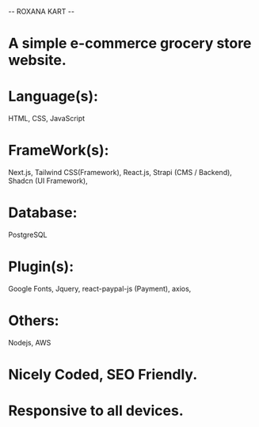 -- ROXANA KART --

# A simple e-commerce grocery store website.

# Language(s): 
 HTML,
 CSS, 
 JavaScript
 
 # FrameWork(s):
 Next.js,
 Tailwind CSS(Framework),
 React.js,
 Strapi (CMS / Backend),
 Shadcn (UI Framework),

 # Database:
 PostgreSQL

 # Plugin(s):
 Google Fonts,
 Jquery,
 react-paypal-js (Payment),
 axios,
 
 # Others:
 Nodejs,
 AWS
 
# Nicely Coded, SEO Friendly.
# Responsive to all devices.
